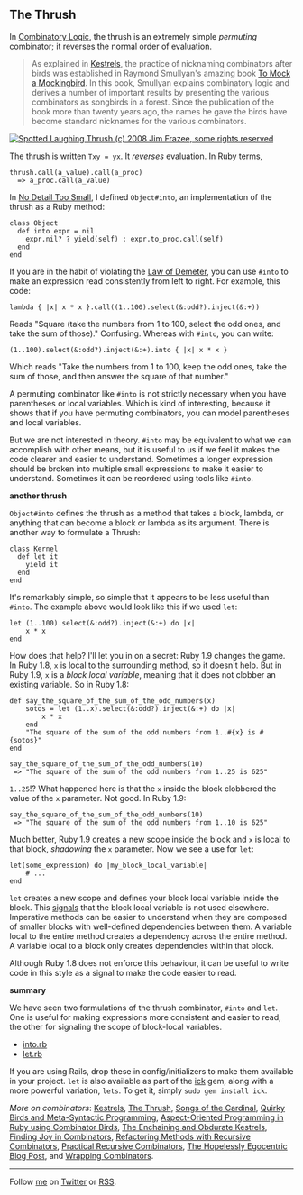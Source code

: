 The Thrush
---

In [Combinatory Logic](http://en.wikipedia.org/wiki/Combinatory_logic), the thrush is an extremely simple _permuting_ combinator; it reverses the normal order of evaluation.

> As explained in [Kestrels](http://github.com/raganwald/homoiconic/tree/master/2008-10-29/kestrel.markdown#readme), the practice of nicknaming combinators after birds was established in Raymond Smullyan's amazing book [To Mock a Mockingbird](http://www.amazon.com/gp/product/0192801422?ie=UTF8&tag=raganwald001-20&linkCode=as2&camp=1789&creative=9325&creativeASIN=0192801422). In this book, Smullyan explains combinatory logic and derives a number of important results by presenting the various combinators as songbirds in a forest. Since the publication of the book more than twenty years ago, the names he gave the birds have become standard nicknames for the various combinators.  


[![Spotted Laughing Thrush (c) 2008 Jim Frazee, some rights reserved](http://farm4.static.flickr.com/3064/2639231972_261d092e5a.jpg)](http://flickr.com/photos/12530381@N07/2639231972/ "Spotted Laughing Thrush (c) 2008 Jim Frazee, some rights reserved")  
  

The thrush is written `Txy = yx`. It _reverses_ evaluation. In Ruby terms,

	thrush.call(a_value).call(a_proc)
	  => a_proc.call(a_value)

In [No Detail Too Small](http://weblog.raganwald.com/2008/01/no-detail-too-small.html), I defined `Object#into`, an implementation of the thrush as a Ruby method:

	class Object
	  def into expr = nil
	    expr.nil? ? yield(self) : expr.to_proc.call(self)
	  end
	end

If you are in the habit of violating the [Law of Demeter](http://en.wikipedia.org/wiki/Law_of_Demeter), you can use `#into` to make an expression read consistently from left to right. For example, this code:

	lambda { |x| x * x }.call((1..100).select(&:odd?).inject(&:+))
	
Reads "Square (take the numbers from 1 to 100, select the odd ones, and take the sum of those)." Confusing. Whereas with `#into`, you can write:

	(1..100).select(&:odd?).inject(&:+).into { |x| x * x }

Which reads "Take the numbers from 1 to 100, keep the odd ones, take the sum of those, and then answer the square of that number."

A permuting combinator like `#into` is not strictly necessary when you have parentheses or local variables. Which is kind of interesting, because it shows that if you have permuting combinators, you can model parentheses and local variables.

But we are not interested in theory. `#into` may be equivalent to what we can accomplish with other means, but it is useful to us if we feel it makes the code clearer and easier to understand. Sometimes a longer expression should be broken into multiple small expressions to make it easier to understand. Sometimes it can be reordered using tools like `#into`.

**another thrush**

`Object#into` defines the thrush as a method that takes a block, lambda, or anything that can become a block or lambda as its argument. There is another way to formulate a Thrush:

	class Kernel
	  def let it
	    yield it
	  end
	end

It's remarkably simple, so simple that it appears to be less useful than `#into`. The example above would look like this if we used `let`:

	let (1..100).select(&:odd?).inject(&:+) do |x| 
		x * x
	end

How does that help? I'll let you in on a secret: Ruby 1.9 changes the game. In Ruby 1.8, `x` is local to the surrounding method, so it doesn't help. But in Ruby 1.9, `x` is a *block local variable*, meaning that it does not clobber an existing variable. So in Ruby 1.8:

	def say_the_square_of_the_sum_of_the_odd_numbers(x)
		sotos = let (1..x).select(&:odd?).inject(&:+) do |x| 
			x * x
		end
		"The square of the sum of the odd numbers from 1..#{x} is #{sotos}"
	end
	
	say_the_square_of_the_sum_of_the_odd_numbers(10)
	 => "The square of the sum of the odd numbers from 1..25 is 625"
	
`1..25`!? What happened here is that the `x` inside the block clobbered the value of the `x` parameter. Not good. In Ruby 1.9:

	say_the_square_of_the_sum_of_the_odd_numbers(10)
	 => "The square of the sum of the odd numbers from 1..10 is 625"

Much better, Ruby 1.9 creates a new scope inside the block and `x` is local to that block, _shadowing_ the `x` parameter. Now we see a use for `let`:

	let(some_expression) do |my_block_local_variable|
		# ...
	end

`let` creates a new scope and defines your block local variable inside the block. This [signals](http://weblog.raganwald.com/2007/11/programming-conventions-as-signals.html "Programming conventions as signals") that the block local variable is not used elsewhere. Imperative methods can be easier to understand when they are composed of smaller blocks with well-defined dependencies between them. A variable local to the entire method creates a dependency across the entire method. A variable local to a block only creates dependencies within that block.

Although Ruby 1.8 does not enforce this behaviour, it can be useful to write code in this style as a signal to make the code easier to read.

**summary**

We have seen two formulations of the thrush combinator, `#into` and `let`. One is useful for making expressions more consistent and easier to read, the other for signaling the scope of block-local variables.

* [into.rb](http://github.com/raganwald/homoiconic/tree/master/2008-10-30/into.rb)
* [let.rb](http://github.com/raganwald/homoiconic/tree/master/2008-10-30/let.rb)

If you are using Rails, drop these in config/initializers to make them available in your project. `let` is also available as part of the [ick](http://ick.rubyforge.org/) gem, along with a more powerful variation, `lets`. To get it, simply `sudo gem install ick`.

_More on combinators_: [Kestrels](http://github.com/raganwald/homoiconic/tree/master/2008-10-29/kestrel.markdown#readme), [The Thrush](http://github.com/raganwald/homoiconic/tree/master/2008-10-30/thrush.markdown#readme), [Songs of the Cardinal](http://github.com/raganwald/homoiconic/tree/master/2008-10-31/songs_of_the_cardinal.markdown#readme), [Quirky Birds and Meta-Syntactic Programming](http://github.com/raganwald/homoiconic/tree/master/2008-11-04/quirky_birds_and_meta_syntactic_programming.markdown#readme), [Aspect-Oriented Programming in Ruby using Combinator Birds](http://github.com/raganwald/homoiconic/tree/master/2008-11-07/from_birds_that_compose_to_method_advice.markdown#readme), [The Enchaining and Obdurate Kestrels](http://github.com/raganwald/homoiconic/tree/master/2008-11-12/the_obdurate_kestrel.md#readme), [Finding Joy in Combinators](http://github.com/raganwald/homoiconic/tree/master/2008-11-16/joy.md#readme), [Refactoring Methods with Recursive Combinators](http://github.com/raganwald/homoiconic/tree/master/2008-11-23/recursive_combinators.md#readme), [Practical Recursive Combinators](http://github.com/raganwald/homoiconic/tree/master/2008-11-26/practical_recursive_combinators.md#readme), [The Hopelessly Egocentric Blog Post](http://github.com/raganwald/homoiconic/tree/master/2009-02-02/hopeless_egocentricity.md#readme), and [Wrapping Combinators](http://github.com/raganwald/homoiconic/tree/master/2009-06-29/wrapping_combinators.md#readme).

---
	
Follow [me](http://reginald.braythwayt.com) on [Twitter](http://twitter.com/raganwald) or [RSS](http://feeds.feedburner.com/raganwald "raganwald's rss feed").